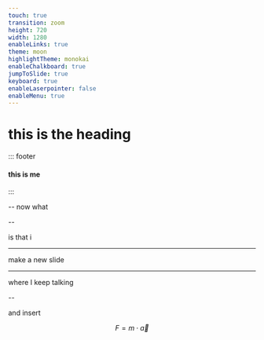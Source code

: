 ```yaml
---
touch: true
transition: zoom
height: 720
width: 1280
enableLinks: true
theme: moon
highlightTheme: monokai
enableChalkboard: true
jumpToSlide: true
keyboard: true
enableLaserpointer: false
enableMenu: true
---
```

<!-- slide template="[[tpl-footer]]" -->

# this is the heading

::: footer
#### this is me

:::

--
now what

--

is that i

---

make a new slide

---

where I keep talking

--

and insert

$$F=m \cdot \vec{a}$$